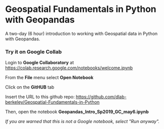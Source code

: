 # Geospatial Fundamentals in Python with Geopandas
A two-day (6 hour) introduction to working with Geospatial data in Python with Geopandas.


### Try it on Google Collab

Login to **Google Collaboratory** at <https://colab.research.google.com/notebooks/welcome.ipynb>

From the **File** menu select **Open Notebook**

Click on the **GitHUB** tab

Insert the URL to this github repo: https://github.com/dlab-berkeley/Geospatial-Fundamentals-in-Python

Then, open the notebook **Geopandas_Intro_Sp2019_GC_may6.ipynb**

*If you are warned that this is not a Google notebook, select "Run anyway".*

